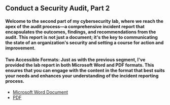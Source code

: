 <h2>Conduct a Security Audit, Part 2</h2>
<h4>Welcome to the second part of my cybersecurity lab, where we reach the apex of the audit process—a comprehensive incident report that encapsulates the outcomes, findings, and recommendations from the audit. This report is not just a document; it's the key to communicating the state of an organization's security and setting a course for action and improvement.</h4>

<h4>Two Accessible Formats: Just as with the previous segment, I've provided the lab report in both Microsoft Word and PDF formats. This ensures that you can engage with the content in the format that best suits your needs and enhances your understanding of the incident reporting process.</h4>

- [Microsoft Word Document](https://github.com/pbroding/conduct-a-security-audit-part-2/blob/main/Stakeholder-memorandum-PB.docx)
- [PDF](https://github.com/pbroding/conduct-a-security-audit-part-2/blob/main/Stakeholder-memorandum-PB.pdf)
